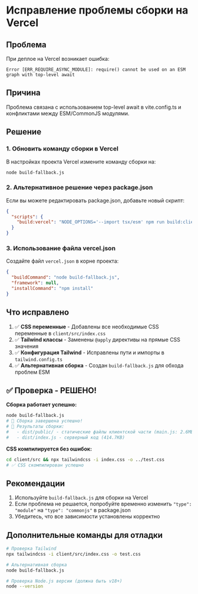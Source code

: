 # Исправление проблемы сборки на Vercel

## Проблема
При деплое на Vercel возникает ошибка:
```
Error [ERR_REQUIRE_ASYNC_MODULE]: require() cannot be used on an ESM graph with top-level await
```

## Причина
Проблема связана с использованием top-level await в vite.config.ts и конфликтами между ESM/CommonJS модулями.

## Решение

### 1. Обновить команду сборки в Vercel

В настройках проекта Vercel измените команду сборки на:

```bash
node build-fallback.js
```

### 2. Альтернативное решение через package.json

Если вы можете редактировать package.json, добавьте новый скрипт:

```json
{
  "scripts": {
    "build:vercel": "NODE_OPTIONS='--import tsx/esm' npm run build:client && npm run build:server"
  }
}
```

### 3. Использование файла vercel.json

Создайте файл `vercel.json` в корне проекта:

```json
{
  "buildCommand": "node build-fallback.js",
  "framework": null,
  "installCommand": "npm install"
}
```

## Что исправлено

1. ✅ **CSS переменные** - Добавлены все необходимые CSS переменные в `client/src/index.css`
2. ✅ **Tailwind классы** - Заменены `@apply` директивы на прямые CSS значения
3. ✅ **Конфигурация Tailwind** - Исправлены пути и импорты в `tailwind.config.ts`
4. ✅ **Альтернативная сборка** - Создан `build-fallback.js` для обхода проблем ESM

## ✅ Проверка - РЕШЕНО!

**Сборка работает успешно:**
```bash
node build-fallback.js
# 🎉 Сборка завершена успешно!
# 📁 Результаты сборки:
#   - dist/public/ - статические файлы клиентской части (main.js: 2.6MB, main.css: 3.4KB)
#   - dist/index.js - серверный код (414.7KB)
```

**CSS компилируется без ошибок:**
```bash
cd client/src && npx tailwindcss -i index.css -o ../test.css
# ✅ CSS скомпилирован успешно
```

## Рекомендации

1. Используйте `build-fallback.js` для сборки на Vercel
2. Если проблема не решается, попробуйте временно изменить `"type": "module"` на `"type": "commonjs"` в package.json
3. Убедитесь, что все зависимости установлены корректно

## Дополнительные команды для отладки

```bash
# Проверка Tailwind
npx tailwindcss -i client/src/index.css -o test.css

# Альтернативная сборка
node build-fallback.js

# Проверка Node.js версии (должна быть v18+)
node --version
```